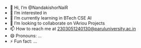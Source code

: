 - 👋 Hi, I’m @NandakishorNaiR
- 👀 I’m interested in 
- 🌱 I’m currently learning in BTech CSE AI
- 💞️ I’m looking to collaborate on VAriou Projects
- 📫 How to reach me at  2303051240130@paruluniversity.ac.in
- 😄 Pronouns: ...
- ⚡ Fun fact: ...

<!---
NandakishorNaiR/NandakishorNaiR is a ✨ special ✨ repository because its `README.md` (this file) appears on your GitHub profile.
You can click the Preview link to take a look at your changes.
--->
